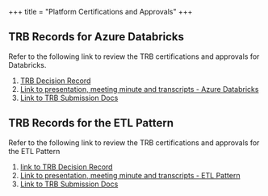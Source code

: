 +++
title = "Platform Certifications and Approvals"
+++


## TRB Records for Azure Databricks

Refer to the following link to review the TRB certifications and approvals for Databricks.

1. [ TRB Decision Record ](https://inspirewellness.sharepoint.com/sites/TRB/Lists/TRB%20Decision%20Record/DispForm.aspx?ID=82)
2. [Link to presentation, meeting minute and transcripts - Azure Databricks  ](https://inspirewellness.sharepoint.com/sites/TRB/Shared%20Documents/Forms/AllItems.aspx?RootFolder=%2Fsites%2FTRB%2FShared%20Documents%2FTechnology%20Review%20Board%20%28TRB%29%2FTRB%20Meetings%2FTRB%2020220519%20%2D%20Azure%20Databricks&FolderCTID=0x01200078085C2D8332D745AA1585665754187D)
3. [Link to TRB Submission Docs](https://inspirewellness.sharepoint.com/sites/TRB/Shared%20Documents/Forms/AllItems.aspx?RootFolder=%2Fsites%2FTRB%2FShared%20Documents%2FTechnology%20Review%20Board%20%28TRB%29%2FTRB%20Submissions%2FDataBricks%20Pattern&FolderCTID=0x01200078085C2D8332D745AA1585665754187D)


## TRB Records for the ETL Pattern

Refer to the following link to review the TRB certifications and approvals for the ETL Pattern

1. [link to TRB Decision Record](https://inspirewellness.sharepoint.com/sites/TRB/Lists/TRB%20Decision%20Record/DispForm.aspx?ID=86)
2. [Link to presentation, meeting minute and transcripts - ETL Pattern](https://inspirewellness.sharepoint.com/sites/TRB/Shared%20Documents/Forms/AllItems.aspx?RootFolder=%2Fsites%2FTRB%2FShared%20Documents%2FTechnology%20Review%20Board%20%28TRB%29%2FTRB%20Meetings%2FTRB%2020220526%20%2D%20Date%5FTime%20%26%20ETL%20Pattern&FolderCTID=0x01200078085C2D8332D745AA1585665754187D) 
3. [Link to TRB Submission Docs](https://inspirewellness.sharepoint.com/sites/TRB/Shared%20Documents/Forms/AllItems.aspx?RootFolder=%2Fsites%2FTRB%2FShared%20Documents%2FTechnology%20Review%20Board%20%28TRB%29%2FTRB%20Submissions%2FETL%20Pattern&FolderCTID=0x01200078085C2D8332D745AA1585665754187D)